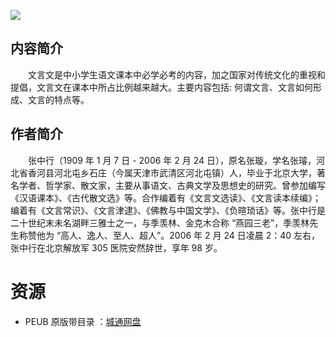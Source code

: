 ![](http://img3m1.ddimg.cn/9/33/25311141-1_u_3.jpg)

## 内容简介

　　文言文是中小学生语文课本中必学必考的内容，加之国家对传统文化的重视和提倡，文言文在课本中所占比例越来越大。主要内容包括: 何谓文言、文言如何形成、文言的特点等。

## 作者简介

　　张中行（1909 年 1 月 7 日 - 2006 年 2 月 24 日），原名张璇，学名张璿，河北省香河县河北屯乡石庄（今属天津市武清区河北屯镇）人，毕业于北京大学，著名学者、哲学家、散文家，主要从事语文、古典文学及思想史的研究。曾参加编写《汉语课本》、《古代散文选》等。合作编着有《文言文选读》、《文言读本续编》；编着有《文言常识》、《文言津逮》、《佛教与中国文学》、《负暄琐话》等。张中行是二十世纪末未名湖畔三雅士之一，与季羡林、金克木合称 “燕园三老”，季羡林先生称赞他为 “高人、逸人、至人、超人”。2006 年 2 月 24 日凌晨 2：40 左右，张中行在北京解放军 305 医院安然辞世，享年 98 岁。

# 资源

* PEUB 原版带目录 ：[城通网盘](https://u11215426.pipipan.com/fs/11215426-332092140)
